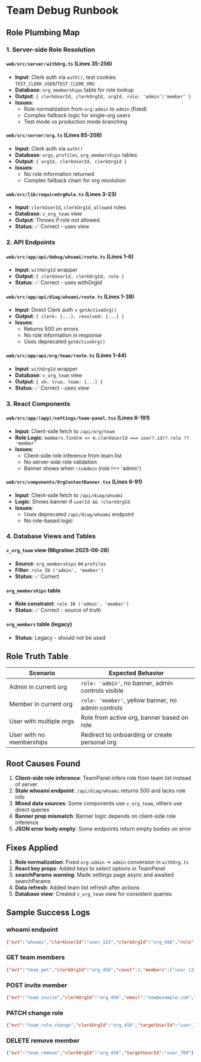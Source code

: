 # Team Debug Runbook

## Role Plumbing Map

### 1. Server-side Role Resolution

#### `web/src/server/withOrg.ts` (Lines 35-256)
- **Input**: Clerk auth via `auth()`, test cookies `TEST_CLERK_USER`/`TEST_CLERK_ORG`
- **Database**: `org_memberships` table for role lookup
- **Output**: `{ clerkUserId, clerkOrgId, orgId, role: 'admin'|'member' }`
- **Issues**: 
  - Role normalization from `org:admin` to `admin` (fixed)
  - Complex fallback logic for single-org users
  - Test mode vs production mode branching

#### `web/src/server/org.ts` (Lines 85-208)
- **Input**: Clerk auth via `auth()`
- **Database**: `orgs`, `profiles`, `org_memberships` tables
- **Output**: `{ orgId, clerkUserId, clerkOrgId }`
- **Issues**: 
  - No role information returned
  - Complex fallback chain for org resolution

#### `web/src/lib/requireOrgRole.ts` (Lines 3-23)
- **Input**: `clerkUserId`, `clerkOrgId`, `allowed` roles
- **Database**: `v_org_team` view
- **Output**: Throws if role not allowed
- **Status**: ✅ Correct - uses view

### 2. API Endpoints

#### `web/src/app/api/debug/whoami/route.ts` (Lines 1-6)
- **Input**: `withOrgId` wrapper
- **Output**: `{ clerkUserId, clerkOrgId, role }`
- **Status**: ✅ Correct - uses withOrgId

#### `web/src/app/api/diag/whoami/route.ts` (Lines 1-38)
- **Input**: Direct Clerk auth + `getActiveOrg()`
- **Output**: `{ clerk: {...}, resolved: {...} }`
- **Issues**: 
  - Returns 500 on errors
  - No role information in response
  - Uses deprecated `getActiveOrg()`

#### `web/src/app/api/org/team/route.ts` (Lines 1-44)
- **Input**: `withOrgId` wrapper
- **Database**: `v_org_team` view
- **Output**: `{ ok: true, team: [...] }`
- **Status**: ✅ Correct - uses view

### 3. React Components

#### `web/src/app/(app)/settings/team-panel.tsx` (Lines 6-191)
- **Input**: Client-side fetch to `/api/org/team`
- **Role Logic**: `members.find(m => m.clerkUserId === user?.id)?.role ?? 'member'`
- **Issues**: 
  - Client-side role inference from team list
  - No server-side role validation
  - Banner shows when `!isAdmin` (role !== 'admin')

#### `web/src/components/OrgContextBanner.tsx` (Lines 6-91)
- **Input**: Client-side fetch to `/api/diag/whoami`
- **Logic**: Shows banner if `userId && !clerkOrgId`
- **Issues**: 
  - Uses deprecated `/api/diag/whoami` endpoint
  - No role-based logic

### 4. Database Views and Tables

#### `v_org_team` view (Migration 2025-09-28)
- **Source**: `org_memberships` ⋈ `profiles`
- **Filter**: `role IN ('admin', 'member')`
- **Status**: ✅ Correct

#### `org_memberships` table
- **Role constraint**: `role IN ('admin', 'member')`
- **Status**: ✅ Correct - source of truth

#### `org_members` table (legacy)
- **Status**: Legacy - should not be used

## Role Truth Table

| Scenario | Expected Behavior |
|----------|-------------------|
| Admin in current org | `role: 'admin'`, no banner, admin controls visible |
| Member in current org | `role: 'member'`, yellow banner, no admin controls |
| User with multiple orgs | Role from active org, banner based on role |
| User with no memberships | Redirect to onboarding or create personal org |

## Root Causes Found

1. **Client-side role inference**: TeamPanel infers role from team list instead of server
2. **Stale whoami endpoint**: `/api/diag/whoami` returns 500 and lacks role info
3. **Mixed data sources**: Some components use `v_org_team`, others use direct queries
4. **Banner prop mismatch**: Banner logic depends on client-side role inference
5. **JSON error body empty**: Some endpoints return empty bodies on error

## Fixes Applied

1. **Role normalization**: Fixed `org:admin` → `admin` conversion in `withOrg.ts`
2. **React key props**: Added keys to select options in TeamPanel
3. **searchParams warning**: Made settings page async and awaited searchParams
4. **Data refresh**: Added team list refresh after actions
5. **Database view**: Created `v_org_team` view for consistent queries

## Sample Success Logs

### whoami endpoint
```json
{"evt":"whoami","clerkUserId":"user_123","clerkOrgId":"org_456","role":"admin"}
```

### GET team members
```json
{"evt":"team_get","clerkOrgId":"org_456","count":3,"members":["user_123","user_789","user_101"]}
```

### POST invite member
```json
{"evt":"team_invite","clerkOrgId":"org_456","email":"new@example.com","role":"member"}
```

### PATCH change role
```json
{"evt":"team_role_change","clerkOrgId":"org_456","targetUserId":"user_789","newRole":"admin"}
```

### DELETE remove member
```json
{"evt":"team_remove","clerkOrgId":"org_456","targetUserId":"user_789"}
```


